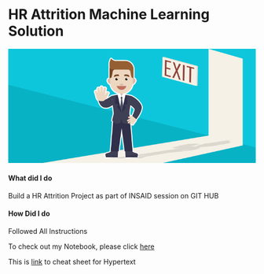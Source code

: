 # HR  Attrition Machine Learning Solution

![enter image description here](https://github.com/gargsum/HR-Employee-Attrition/blob/main/Attrtion.png?raw=true)
#### What did I do
Build a HR Attrition Project as part of INSAID session on GIT HUB
####  How Did I do
Followed All Instructions 

To check out my Notebook, please click [here](https://github.com/gargsum/HR-Employee-Attrition/blob/main/HR_Analytics.ipynb)

This is [link](https://github.com/adam-p/markdown-here/wiki/Markdown-Cheatsheet#code) to cheat sheet for Hypertext
